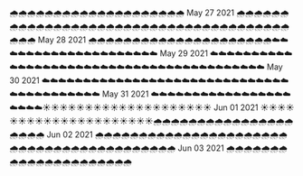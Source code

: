 🌧🌧🌧🌧🌧🌧🌧🌧🌧🌧🌧🌧🌧🌧🌧🌧🌧🌧🌧🌧 May 27 2021 🌧🌧🌧🌧🌧🌧🌧🌧🌧🌧🌧🌧🌧🌧🌧🌧🌧🌧🌧🌧🌧🌧🌧🌧🌧🌧🌧🌧🌧🌧🌧🌧🌧🌧🌧🌧🌧🌧🌧🌧🌧 May 28 2021 🌧🌧🌧🌧🌧🌧🌧🌧🌧🌧🌧🌧🌧🌧🌧🌧🌧🌧🌧🌧🌧☁☁☁☁☁☁☁☁☁☁☁☁☁☁☁☁☁☁☁☁ May 29 2021 ☁☁☁☁☁☁☁☁☁☁☁☁☁☁☁☁☁☁☁☁☁☁☁☁☁☁☁☁☁☁☁☁☁☁☁☁☁☁☁☁☁ May 30 2021 ☁☁☁☁☁☁☁☁☁☁☁☁☁☁☁☁☁☁☁☁☁☁☁☁☁☁☁☁☁☁☁☁☁☁☁☁☁☁☁☁☁ May 31 2021 ☁☁☁☁☁☁☁☁☁☁☁☁☁☁☁☁☁☁☁☁☁☀☀☀☀☀☀☀☀☀☀☀☀☀☀☀☀☀☀☀☀ Jun 01 2021 ☀☀☀☀☀☀☀☀☀☀☀☀☀☀☀☀☀☀☀☀☀🌧🌧🌧🌧🌧🌧🌧🌧🌧🌧🌧🌧🌧🌧🌧🌧🌧🌧🌧🌧 Jun 02 2021 🌧🌧🌧🌧🌧🌧🌧🌧🌧🌧🌧🌧🌧🌧🌧🌧🌧🌧🌧🌧🌧🌧🌧🌧🌧🌧🌧🌧🌧🌧🌧🌧🌧🌧🌧🌧🌧🌧🌧🌧🌧 Jun 03 2021 🌧🌧🌧🌧🌧🌧🌧🌧🌧🌧🌧🌧🌧🌧🌧🌧🌧🌧🌧🌧🌧